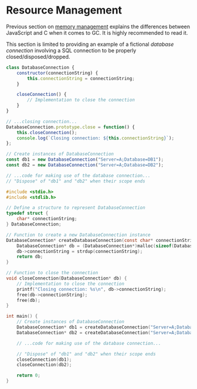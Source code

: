 # Resource Management

Previous section on [memory management] explains the differences between JavaScript and C when it comes to GC. It is highly recommended to read it.

This section is limited to providing an example of a fictional _database connection_ involving a SQL connection to be properly closed/disposed/dropped.

```js
class DatabaseConnection {
    constructor(connectionString) {
        this.connectionString = connectionString;
    }

    closeConnection() {
        // Implementation to close the connection
    }
}

// ...closing connection...
DatabaseConnection.prototype.close = function() {
    this.closeConnection();
    console.log(`Closing connection: ${this.connectionString}`);
};

// Create instances of DatabaseConnection
const db1 = new DatabaseConnection("Server=A;Database=DB1");
const db2 = new DatabaseConnection("Server=A;Database=DB2");

// ...code for making use of the database connection...
// "Dispose" of "db1" and "db2" when their scope ends
```

```c
#include <stdio.h>
#include <stdlib.h>

// Define a structure to represent DatabaseConnection
typedef struct {
    char* connectionString;
} DatabaseConnection;

// Function to create a new DatabaseConnection instance
DatabaseConnection* createDatabaseConnection(const char* connectionString) {
    DatabaseConnection* db = (DatabaseConnection*)malloc(sizeof(DatabaseConnection));
    db->connectionString = strdup(connectionString);
    return db;
}

// Function to close the connection
void closeConnection(DatabaseConnection* db) {
    // Implementation to close the connection
    printf("Closing connection: %s\n", db->connectionString);
    free(db->connectionString);
    free(db);
}

int main() {
    // Create instances of DatabaseConnection
    DatabaseConnection* db1 = createDatabaseConnection("Server=A;Database=DB1");
    DatabaseConnection* db2 = createDatabaseConnection("Server=A;Database=DB2");

    // ...code for making use of the database connection...

    // "Dispose" of "db1" and "db2" when their scope ends
    closeConnection(db1);
    closeConnection(db2);

    return 0;
}
```

[memory management]: ../memory-management/index.md
